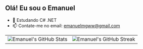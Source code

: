## Olá! Eu sou o Emanuel

- 🌱 Estudando C# .NET
- 📫 Contate-me no email: emanuelmgww@gmail.com

<table>
  <tr>
    <td align="center">
      <img src="https://github-readme-stats.vercel.app/api?username=emanuelmgww&theme=dark&show_icons=true&hide_border=true&count_private=false" alt="Emanuel's GitHub Stats">
    </td>
    <td align="center">
      <img src="https://github-readme-streak-stats.herokuapp.com/?user=emanuelmgww&theme=dark&hide_border=true" alt="Emanuel's GitHub Streak">
    </td>
  </tr>
</table>
